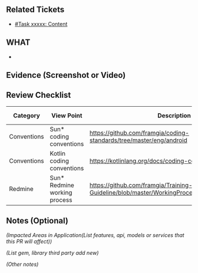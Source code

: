 ## Related Tickets
- [#Task xxxxx: Content](https://edu-redmine.sun-asterisk.vn/issues/xxxx)
## WHAT
-
## Evidence (Screenshot or Video)

## Review Checklist

Category | View Point | Description | Self review | Reviewer2 (name)
--- | --- | --- | --- | ---
Conventions | Sun* coding conventions | https://github.com/framgia/coding-standards/tree/master/eng/android |<li>- [ ] yes</li>|<li>- [ ] yes</li>
Conventions | Kotlin coding conventions | https://kotlinlang.org/docs/coding-conventions.html |<li>- [ ] yes</li>|<li>- [ ] yes</li>
Redmine | Sun* Redmine working process  | https://github.com/framgia/Training-Guideline/blob/master/WorkingProcess/redmine/redmine.md |<li>- [ ] yes</li>|<li>- [ ] yes</li>

## Notes (Optional)
*(Impacted Areas in Application(List features, api, models or services that this PR will affect))*

*(List gem, library third party add new)*

*(Other notes)*

